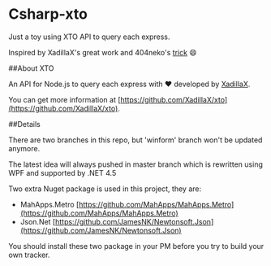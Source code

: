 # Csharp-xto

Just a toy using XTO API to query each express.

Inspired by XadillaX's great work and 404neko's [trick](https://github.com/404neko/pxto) :smile:

##About XTO

An API for Node.js to query each express with ♥ developed by [XadillaX](https://github.com/XadillaX).

You can get more information at [https://github.com/XadillaX/xto](https://github.com/XadillaX/xto).

##Details

There are two branches in this repo, but 'winform' branch won't be updated anymore.

The latest idea will always pushed in master branch which is rewritten using WPF and supported by .NET 4.5

Two extra Nuget package is used in this project, they are:

* MahApps.Metro [https://github.com/MahApps/MahApps.Metro](https://github.com/MahApps/MahApps.Metro)
* Json.Net [https://github.com/JamesNK/Newtonsoft.Json](https://github.com/JamesNK/Newtonsoft.Json)

You should install these two package in your PM before you try to build your own tracker.
